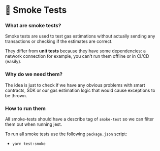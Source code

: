 # 🚬 Smoke Tests

### What are smoke tests?
Smoke tests are used to test gas estimations without actually sending any transactions or checking if the estimates are correct.

They differ from **unit tests** because they have some dependencies: a network connection for example, you can't run them offline or in CI/CD (easily).

### Why do we need them?
The idea is just to check if we have any obvious problems with smart contracts, SDK or our gas estimation logic that would cause exceptions to be thrown.

### How to run them
All smoke-tests should have a describe tag of `smoke-test` so we can filter them out when running jest.

To run all smoke tests use the following `package.json` script:
- `yarn test:smoke`
